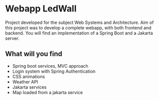 # Webapp LedWall
Project developed for the subject Web Systems and Architecture. Aim of this project was to develop a complete webapp, with both frontend and backend.
You will find an implementation of a Spring Boot and a Jakarta server.
## What will you find
- Spring boot services, MVC approach
- Login system with Spring Authentication
- CSS animations
- Weather API
- Jakarta services
- Map loaded from a jakarta service

